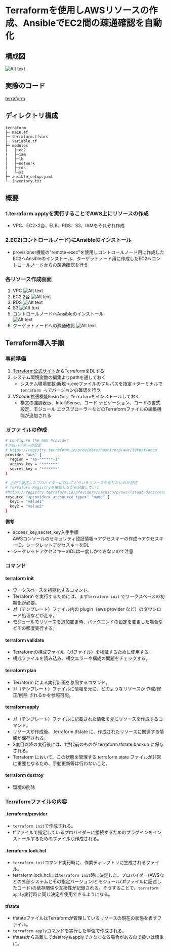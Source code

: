 # Terraformを使用しAWSリソースの作成、AnsibleでEC2間の疎通確認を自動化

## 構成図

![Alt text](terraform_images/Terraform.jpg)

## 実際のコード

[terraform](terraform)

## ディレクトリ構成

```text
terraform
├─ main.tf
├─ terraform.tfvars
├─ variable.tf
├─ modules
|   ├─ec2  
|   ├─iam  
|   ├─lb   
|   ├─network
|   ├─rds  
|   └─s3  
├─ ansible_setup.yaml
└─ inventory.txt
```

## 概要

### 1.terraform applyを実行することでAWS上にリソースの作成

- VPC、EC2×2台、ELB、RDS、S3、IAMをそれぞれ作成

### 2.EC2(コントロールノード)にAnsibleのインストール

- provisioner機能の"remote-exec"を使用しコントロールノード用に作成したEC2へAnsibleのインストール、ターゲットノード用に作成したEC2へコントロールノードからの疎通確認を行う

### 各リソース作成画面
1. VPC
![Alt text](terraform_images/terraVPC.png)
2. EC2 2台
![Alt text](terraform_images/terraEC2.png)
3. RDS
![Alt text](terraform_images/terraRDS.png)
4. S3
![Alt text](terraform_images/terraS3.png)
5. コントロールノードへAnsibleのインストール  
![Alt text](terraform_images/ansible-v.png)
6. ターゲットノードへの疎通確認
![Alt text](terraform_images/terraAnsible.png)

## Terraform導入手順

### 事前準備

1. [Terraform公式サイト](https://developer.hashicorp.com/terraform/install?product_intent=terraform)からTerraformをDLする
2. システム環境変数の編集よりpathを通しておく
   - システム環境変数:新規→.exeファイルのフルパスを指定→ターミナルで`terraform -v`でバージョンの確認を行う
3. VScode:拡張機能`HashiCorp Terraform`をインストールしておく
   - 構文の強調表示、IntelliSense、コード ナビゲーション、コードの書式設定、モジュール エクスプローラーなどのTerraformファイルの編集機能が追加される

### .tfファイルの作成

```sh
# Configure the AWS Provider
#プロバイダーの設定
# https://registry.terraform.io/providers/hashicorp/aws/latest/docs
provider "aws" {
  region = "ap-******-1"
  access_key = "*******"
  secret_key = "*******"
}

# 上記で設定したプロバイダーに対してどういうリソースを作りたいのか記述
# Terraform Registryを確認しながら記載していく
#https://registry.terraform.io/providers/hashicorp/aws/latest/docs/resources/instance
resource "<provider>_<resource_type>" "name" {
  key1 = "value1"
  key2 = "value2"
}
```

**備考**  

- access_key,secret_key入手手順  
AWSコンソールのセキュリティ認証情報→アクセスキーの作成→アクセスキーID、シークレットアクセスキーをDL
- シークレットアクセスキーのDLは一度しかできないので注意

### コマンド

#### terraform init

- ワークスペースを初期化するコマンド。
- Terraform を実行するためには、まず`terraform init` でワークスペースの初期化が必要。
- .tf（テンプレート）ファイル内の plugin（aws provider など）のダウンロード処理などが走る。
- モジュールでリソースを追加変更時、バックエンドの設定を変更した場合などその都度実行する。

#### terraform validate

- Terraformの構成ファイル（.tfファイル）を検証するために使用する。
- 構成ファイルを読み込み、構文エラーや構成の問題をチェックする。

#### terraform plan

- Terraform による実行計画を参照するコマンド。
- .tf（テンプレート）ファイルに情報を元に、どのようなリソースが 作成/修正/削除 されるかを参照可能。

#### terraform apply

- .tf（テンプレート）ファイルに記載された情報を元にリソースを作成するコマンド。
- リソースが作成後、 terraform.tfstate に、作成されたリソースに関連する情報が保存される。
- 2度目以降の実行後には、1世代前のものが terraform.tfstate.backup に保存される。
- Terraform において、この状態を管理する terraform.state ファイルが非常に重要となるため、手動更新等は行わないこと。

#### terraform destroy

- 環境の削除

### Terraformファイルの内容

#### .terraform/provider

- `terraform init`で作成される。
- tfファイルで指定しているプロバイダーに接続するためのプラグインをインストールするためのファイルが作成される。

#### .terraform.lock.hcl

- `terraform init`コマンド実行時に、作業ディレクトリに生成されるファイル。
- terraform.lock.hclには`terraform init`時に決定した、プロバイダー(AWSなどの外部システムとその指定バージョン)とモジュール(.tfファイルに記述したコード)の依存関係や互換性が記録される。そうすることで、`terraform apply`実行時に同じ決定を使用できるようになる。

#### tfstate

- tfstateファイルはTerraformが管理しているリソースの現在の状態を表すファイル。
- `terraform apply`コマンドを実行した単位で作成される。
- tfstateから乖離してdestroyもapplyできなくなる場合があるので扱いは慎重に。
